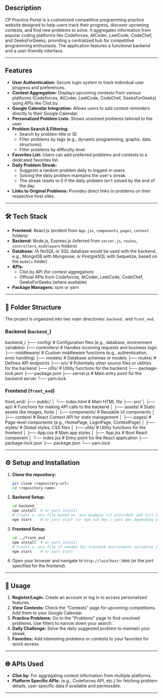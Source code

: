 

## Description

CP Practice Portal is a customized competitive programming practice website designed to help users track their progress, discover upcoming contests, and find new problems to solve. It aggregates information from popular coding platforms like Codeforces, AtCoder, LeetCode, CodeChef, and GeeksForGeeks, providing a centralized hub for competitive programming enthusiasts. The application features a functional backend and a user-friendly interface.

---

## Features

* **User Authentication:** Secure login system to track individual user progress and preferences.
* **Contest Aggregation:** Displays upcoming contests from various platforms (Codeforces, AtCoder, LeetCode, CodeChef, GeeksForGeeks) using APIs like Clist.by.
* **Google Calendar Integration:** Allows users to add contest reminders directly to their Google Calendar.
* **Personalized Problem Lists:** Shows unsolved problems tailored to the user.
* **Problem Search & Filtering:**
    * Search by problem title or ID.
    * Filter problems by tags (e.g., dynamic programming, graphs, data structures).
    * Filter problems by difficulty level.
* **Favorites List:** Users can add preferred problems and contests to a dedicated favorites list.
* **Daily Problem Streak:**
    * Suggests a random problem daily to logged-in users.
    * Solving the daily problem maintains the user's streak.
    * The streak resets to 0 if the daily problem isn't solved by the end of the day.
* **Links to Original Problems:** Provides direct links to problems on their respective host sites.

---

## 🛠️ Tech Stack

* **Frontend:** React.js (evident from `App.jsx`, `components`, `pages`, `context` folders)
* **Backend:** Node.js, Express.js (inferred from `server.js`, `routes`, `controllers`, `middleware` folders)
* **Database:** (A NoSQL or SQL database would be used with the backend, e.g., MongoDB with Mongoose, or PostgreSQL with Sequelize, based on the `models` folder)
* **APIs:**
    * Clist.by API (for contest aggregation)
    * Official APIs from Codeforces, AtCoder, LeetCode, CodeChef, GeeksForGeeks (where available)
* **Package Managers:** npm or yarn

---

## 📁 Folder Structure

The project is organized into two main directories: `backend_` and `front_end`.

### Backend (`backend_`)
backend_/
├── config/             # Configuration files (e.g., database, environment variables)
├── controllers/        # Handles incoming requests and business logic
├── middleware/         # Custom middleware functions (e.g., authentication, error handling)
├── models/             # Database schemas or models
├── routes/             # Defines API endpoints
├── src/                # Potentially other source files or utilities for the backend
├── utils/              # Utility functions for the backend
├── package-lock.json
├── package.json
├── server.js           # Main entry point for the backend server
└── yarn.lock

### Frontend (`front_end`)
front_end/
├── public/
│   └── index.html      # Main HTML file
├── src/
│   ├── api/            # Functions for making API calls to the backend
│   ├── assets/         # Static assets like images, fonts
│   ├── components/     # Reusable UI components
│   ├── context/        # React Context API for state management
│   ├── pages/          # Page-level components (e.g., HomePage, LoginPage, ContestPage)
│   ├── styles/         # Global styles, CSS files
│   ├── utils/          # Utility functions for the frontend
│   ├── App.css         # Main app styles
│   ├── App.jsx         # Root React component
│   └── index.jsx       # Entry point for the React application
├── package-lock.json
├── package.json
└── yarn.lock

---

## ⚙️ Setup and Installation

1.  **Clone the repository:**
    ```bash
    git clone <repository-url>
    cd <repository-name>
    ```

2.  **Backend Setup:**
    ```bash
    cd backend_
    npm install  # or yarn install
    # Create a .env file based on .env.example (if provided) and fill in necessary environment variables (API keys, database URI, etc.)
    npm start    # or yarn start (or npm run dev / yarn dev depending on package.json scripts)
    ```

3.  **Frontend Setup:**
    ```bash
    cd ../front_end
    npm install  # or yarn install
    # Create a .env file if needed for frontend environment variables (e.g., backend API URL)
    npm start    # or yarn start
    ```

4.  Open your browser and navigate to `http://localhost:3000` (or the port specified for the frontend).

---

## 🚀 Usage

1.  **Register/Login:** Create an account or log in to access personalized features.
2.  **View Contests:** Check the "Contests" page for upcoming competitions. Add them to your Google Calendar.
3.  **Practice Problems:** Go to the "Problems" page to find unsolved problems. Use filters to narrow down your search.
4.  **Daily Challenge:** Solve the daily suggested problem to maintain your streak.
5.  **Favorites:** Add interesting problems or contests to your favorites for quick access.

---

## 🌐 APIs Used

* **Clist.by:** For aggregating contest information from multiple platforms.
* **Platform Specific APIs:** (e.g., Codeforces API, etc.) for fetching problem details, user-specific data if available and permissible.

---


